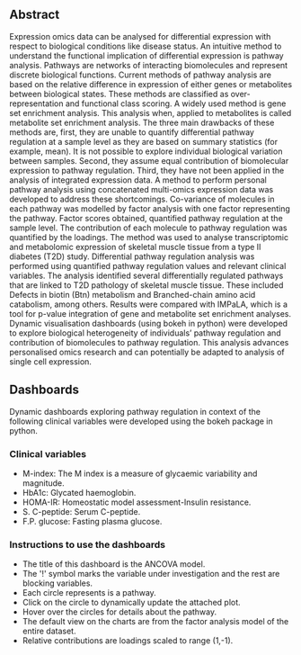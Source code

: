 
## Abstract

Expression omics data can be analysed for differential expression with respect to biological conditions like disease status. An intuitive method to understand the functional implication of differential expression is pathway analysis. Pathways are networks of interacting biomolecules and represent discrete biological functions. Current methods of pathway analysis are based on the relative difference in expression of either genes or metabolites between biological states. These methods are classified as over-representation and functional class scoring. A widely used method is gene set enrichment analysis. This analysis when, applied to metabolites is called metabolite set enrichment analysis. The three main drawbacks of these methods are, first, they are unable to quantify differential pathway regulation at a sample level as they are based on summary statistics (for example, mean). It is not possible to explore individual biological variation between samples. Second, they assume equal contribution of biomolecular expression to pathway regulation. Third, they have not been applied in the analysis of integrated expression data. A method to perform personal pathway analysis using concatenated multi-omics expression data was developed to address these shortcomings. Co-variance of molecules in each pathway was modelled by factor analysis with one factor representing the pathway. Factor scores obtained, quantified pathway regulation at the sample level. The contribution of each molecule to pathway regulation was quantified by the loadings. The method was used to analyse transcriptomic and metabolomic expression of skeletal muscle tissue from a type II diabetes (T2D) study. Differential pathway regulation analysis was performed using quantified pathway regulation values and relevant clinical variables. The analysis identified several differentially regulated pathways that are linked to T2D pathology of skeletal muscle tissue. These included Defects in biotin (Btn) metabolism and Branched-chain amino acid catabolism, among others. Results were compared with IMPaLA, which is a tool for p-value integration of gene and metabolite set enrichment analyses. Dynamic visualisation dashboards (using bokeh in python) were developed to explore biological heterogeneity of individuals’ pathway regulation and contribution of biomolecules to pathway regulation. This analysis advances personalised omics research and can potentially be adapted to analysis of single cell expression.

## Dashboards

Dynamic dashboards exploring pathway regulation in context of the following clinical variables were developed using the bokeh package in python.

### Clinical variables

* M-index: The M index is a measure of glycaemic variability and magnitude.
* HbA1c: Glycated haemoglobin.
* HOMA-IR: Homeostatic model assessment-Insulin resistance.
* S. C-peptide: Serum C-peptide.
* F.P. glucose: Fasting plasma glucose.


### Instructions to use the dashboards

* The title of this dashboard is the ANCOVA model. 
* The '!' symbol marks the variable under investigation and the rest are blocking variables. 
* Each circle represents is a pathway. 
* Click on the circle to dynamically update the attached plot. 
* Hover over the circles for details about the pathway.
* The default view on the charts are from the factor analysis model of the entire dataset.
* Relative contributions are loadings scaled to range (1,-1).
